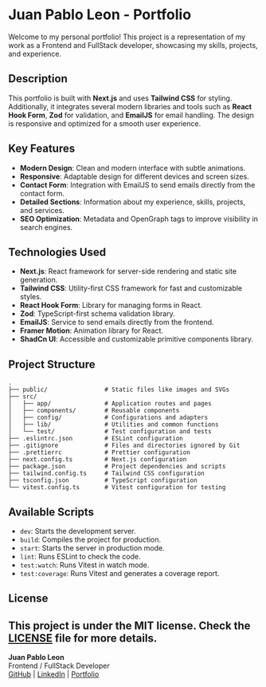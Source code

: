 # Juan Pablo Leon - Portfolio

Welcome to my personal portfolio! This project is a representation of my work as a Frontend and FullStack developer, showcasing my skills, projects, and experience.

## Description

This portfolio is built with **Next.js** and uses **Tailwind CSS** for styling. Additionally, it integrates several modern libraries and tools such as **React Hook Form**, **Zod** for validation, and **EmailJS** for email handling. The design is responsive and optimized for a smooth user experience.

## Key Features

- **Modern Design**: Clean and modern interface with subtle animations.
- **Responsive**: Adaptable design for different devices and screen sizes.
- **Contact Form**: Integration with EmailJS to send emails directly from the contact form.
- **Detailed Sections**: Information about my experience, skills, projects, and services.
- **SEO Optimization**: Metadata and OpenGraph tags to improve visibility in search engines.

## Technologies Used

- **Next.js**: React framework for server-side rendering and static site generation.
- **Tailwind CSS**: Utility-first CSS framework for fast and customizable styles.
- **React Hook Form**: Library for managing forms in React.
- **Zod**: TypeScript-first schema validation library.
- **EmailJS**: Service to send emails directly from the frontend.
- **Framer Motion**: Animation library for React.
- **ShadCn UI**: Accessible and customizable primitive components library.

## Project Structure

```
.
├── public/                # Static files like images and SVGs
├── src/
│   ├── app/               # Application routes and pages
│   ├── components/        # Reusable components
│   ├── config/            # Configurations and adapters
│   ├── lib/               # Utilities and common functions
│   └── test/              # Test configuration and tests
├── .eslintrc.json         # ESLint configuration
├── .gitignore             # Files and directories ignored by Git
├── .prettierrc            # Prettier configuration
├── next.config.ts         # Next.js configuration
├── package.json           # Project dependencies and scripts
├── tailwind.config.ts     # Tailwind CSS configuration
├── tsconfig.json          # TypeScript configuration
└── vitest.config.ts       # Vitest configuration for testing
```

## Available Scripts

- `dev`: Starts the development server.
- `build`: Compiles the project for production.
- `start`: Starts the server in production mode.
- `lint`: Runs ESLint to check the code.
- `test:watch`: Runs Vitest in watch mode.
- `test:coverage`: Runs Vitest and generates a coverage report.

## License

## This project is under the MIT license. Check the [LICENSE](LICENSE) file for more details.

**Juan Pablo Leon**  
Frontend / FullStack Developer  
[GitHub](https://github.com/coffeecode-co) | [LinkedIn](https://www.linkedin.com/in/jpleonmaya/) | [Portfolio](https://juanpabloleonmaya.vercel.app/)
